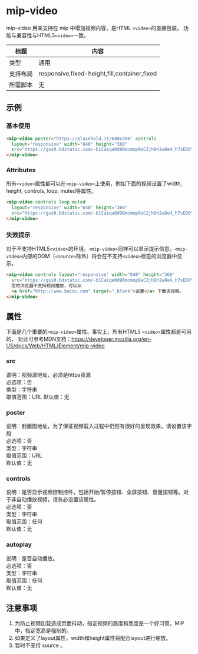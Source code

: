 # mip-video

mip-video 用来支持在 mip 中增加视频内容，是HTML `<video>`的直接包装。
功能与兼容性与HTML5`<video>`一致。

标题|内容
----|----
类型|通用
支持布局|responsive,fixed-height,fill,container,fixed
所需脚本|无

## 示例

### 基本使用

```html
<mip-video poster="https://placehold.it/640x360" controls
  layout="responsive" width="640" height="360" 
  src="https://gss0.bdstatic.com/-b1Caiqa0d9Bmcmop9aC2jh9h2w8e4_h7sED0YQ_t9iCPK/mda-gjkt21pkrsd8ae5y/mda-gjkt21pkrsd8ae5y.mp4">
</mip-video>
```

### Attributes

所有`<video>`属性都可以在`<mip-video>`上使用，例如下面的视频设置了width, height, controls, loop, muted等属性。

```html
<mip-video controls loop muted
  layout="responsive" width="640" height="360" 
  src="https://gss0.bdstatic.com/-b1Caiqa0d9Bmcmop9aC2jh9h2w8e4_h7sED0YQ_t9iCPK/mda-gjkt21pkrsd8ae5y/mda-gjkt21pkrsd8ae5y.mp4">
</mip-video>
```

### 失效提示

对于不支持HTML5`<video>`的环境，`<mip-video>`同样可以显示提示信息。`<mip-video>`内部的DOM（`<source>`除外）将会在不支持`<video>`标签的浏览器中显示。

```html
<mip-video controls layout="responsive" width="640" height="360" 
  src="https://gss0.bdstatic.com/-b1Caiqa0d9Bmcmop9aC2jh9h2w8e4_h7sED0YQ_t9iCPK/mda-gjkt21pkrsd8ae5y/mda-gjkt21pkrsd8ae5y.mp4">
  您的浏览器不支持视频播放，可以从
  <a href="http://www.baidu.com" target="_blank">这里</a> 下载该视频。
</mip-video>
```

## 属性

下面是几个重要的`<mip-video>`属性。事实上，所有HTML5 `<video>`属性都是可用的，
对此可参考MDN文档：<https://developer.mozilla.org/en-US/docs/Web/HTML/Element/mip-video>

### src

说明：视频源地址，必须是https资源  
必选项：否  
类型：字符串  
取值范围：URL
默认值：无

### poster

说明：封面图地址，为了保证视频载入过程中仍然有很好的呈现效果，请设置该字段  
必选项：否  
类型：字符串  
取值范围：URL  
默认值：无

### controls

说明：是否显示视频控制控件，包括开始/暂停按钮、全屏按钮、音量按钮等。对于非自动播放视频，请务必设置该属性。  
必选项：否  
类型：字符串  
取值范围：任何  
默认值：无

### autoplay

说明：是否自动播放。  
必选项：否  
类型：字符串  
取值范围：任何  
默认值：无

## 注意事项

1. 为防止视频加载造成页面抖动，指定视频的高度和宽度是一个好习惯。MIP中，指定宽高是强制的。
2. 如果定义了layout属性，width和height属性将配合layout进行缩放。
3. 暂时不支持 source 。
